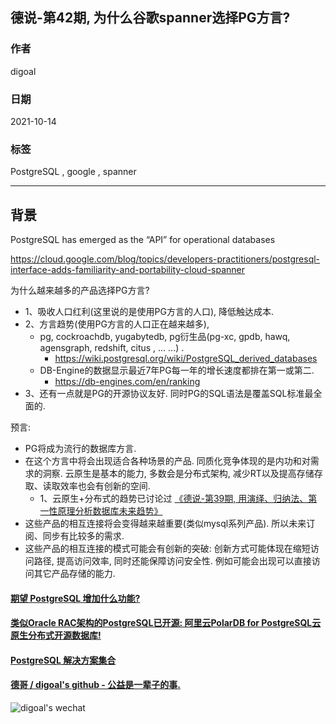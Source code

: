 ## 德说-第42期, 为什么谷歌spanner选择PG方言?         
            
### 作者            
digoal            
            
### 日期            
2021-10-14             
            
### 标签            
PostgreSQL , google , spanner     
            
----            
            
## 背景     
PostgreSQL has emerged as the “API” for operational databases  
  
https://cloud.google.com/blog/topics/developers-practitioners/postgresql-interface-adds-familiarity-and-portability-cloud-spanner  
  
为什么越来越多的产品选择PG方言?   
- 1、吸收人口红利(这里说的是使用PG方言的人口), 降低触达成本.    
- 2、方言趋势(使用PG方言的人口正在越来越多),   
    - pg, cockroachdb, yugabytedb, pg衍生品(pg-xc, gpdb, hawq, agensgraph, redshift, citus , ... ...) .   
        - https://wiki.postgresql.org/wiki/PostgreSQL_derived_databases  
    - DB-Engine的数据显示最近7年PG每一年的增长速度都排在第一或第二.   
        - https://db-engines.com/en/ranking   
- 3、还有一点就是PG的开源协议友好. 同时PG的SQL语法是覆盖SQL标准最全面的.   
  
预言:   
- PG将成为流行的数据库方言.   
- 在这个方言中将会出现适合各种场景的产品. 同质化竞争体现的是内功和对需求的洞察. 云原生是基本的能力, 多数会是分布式架构, 减少RT以及提高存储存取、读取效率也会有创新的空间.   
    - 1、云原生+分布式的趋势已讨论过 [《德说-第39期, 用演绎、归纳法、第一性原理分析数据库未来趋势》](../202110/20211012_01.md)    
- 这些产品的相互连接将会变得越来越重要(类似mysql系列产品). 所以未来订阅、同步有比较多的需求.   
- 这些产品的相互连接的模式可能会有创新的突破: 创新方式可能体现在缩短访问路径, 提高访问效率, 同时还能保障访问安全性.  例如可能会出现可以直接访问其它产品存储的能力.    
  
  
    
  
#### [期望 PostgreSQL 增加什么功能?](https://github.com/digoal/blog/issues/76 "269ac3d1c492e938c0191101c7238216")
  
  
#### [类似Oracle RAC架构的PostgreSQL已开源: 阿里云PolarDB for PostgreSQL云原生分布式开源数据库!](https://github.com/ApsaraDB/PolarDB-for-PostgreSQL "57258f76c37864c6e6d23383d05714ea")
  
  
#### [PostgreSQL 解决方案集合](https://yq.aliyun.com/topic/118 "40cff096e9ed7122c512b35d8561d9c8")
  
  
#### [德哥 / digoal's github - 公益是一辈子的事.](https://github.com/digoal/blog/blob/master/README.md "22709685feb7cab07d30f30387f0a9ae")
  
  
![digoal's wechat](../pic/digoal_weixin.jpg "f7ad92eeba24523fd47a6e1a0e691b59")
  

